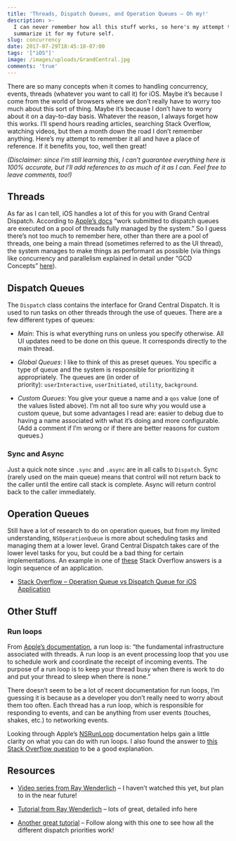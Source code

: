 ```yaml
---
title: 'Threads, Dispatch Queues, and Operation Queues – Oh my!'
description: >-
  I can never remember how all this stuff works, so here's my attempt to
  summarize it for my future self.
slug: concurrency
date: 2017-07-29T18:45:18-07:00
tags: '["iOS"]'
image: /images/uploads/GrandCentral.jpg
comments: 'true'
---
```

There are so many concepts when it comes to handling concurrency, events, threads (whatever you want to call it) for iOS. Maybe it’s because I come from the world of browsers where we don’t really have to worry too much about this sort of thing. Maybe it’s because I don’t have to worry about it on a day-to-day basis. Whatever the reason, I always forget how this works. I’ll spend hours reading articles, searching Stack Overflow, watching videos, but then a month down the road I don’t remember anything. Here’s my attempt to remember it all and have a place of reference. If it benefits you, too, well then great!

*(Disclaimer: since I’m still learning this, I can’t guarantee everything here is 100% accurate, but I’ll add references to as much of it as I can. Feel free to leave comments, too!)*

## Threads

As far as I can tell, iOS handles a lot of this for you with Grand Central Dispatch. According to [Apple’s docs](https://developer.apple.com/documentation/dispatch) “work submitted to dispatch queues are executed on a pool of threads fully managed by the system.” So I guess there’s not too much to remember here, other than there are a pool of threads, one being a main thread (sometimes referred to as the UI thread), the system manages to make things as performant as possible (via things like concurrency and parallelism explained in detail under “GCD Concepts” [here](https://www.raywenderlich.com/148513/grand-central-dispatch-tutorial-swift-3-part-1)).

## Dispatch Queues

The `Dispatch` class contains the interface for Grand Central Dispatch. It is used to run tasks on other threads through the use of queues. There are a few different types of queues:

* *Main*: This is what everything runs on unless you specify otherwise. All UI updates need to be done on this queue. It corresponds directly to the main thread.

* *Global Queues*: I like to think of this as preset queues. You specific a type of queue and the system is responsible for prioritizing it appropriately. The queues are (in order of priority): `userInteractive`, `userInitiated`, `utility`, `background`.

* *Custom Queues*: You give your queue a name and a `qos` value (one of the values listed above). I’m not all too sure why you would use a custom queue, but some advantages I read are: easier to debug due to having a name associated with what it’s doing and more configurable. (Add a comment if I’m wrong or if there are better reasons for custom queues.)

### Sync and Async

Just a quick note since `.sync` and `.async` are in all calls to `Dispatch`. Sync (rarely used on the main queue) means that control will not return back to the caller until the entire call stack is complete. Async will return control back to the caller immediately.

## Operation Queues

Still have a lot of research to do on operation queues, but from my limited understanding, `NSOperationQueue` is more about scheduling tasks and managing them at a lower level. Grand Central Dispatch takes care of the lower level tasks for you, but could be a bad thing for certain implementations. An example in one of [these](https://stackoverflow.com/questions/40764140/operationqueue-main-vs-dispatchqueue-main) Stack Overflow answers is a login sequence of an application.

* [Stack Overflow – Operation Queue vs Dispatch Queue for iOS Application](https://stackoverflow.com/questions/7078658/operation-queue-vs-dispatch-queue-for-ios-application)

## Other Stuff

### Run loops

From [Apple’s documentation](https://developer.apple.com/library/content/documentation/Cocoa/Conceptual/Multithreading/RunLoopManagement/RunLoopManagement.html), a run loop is: “the fundamental infrastructure associated with threads. A run loop is an event processing loop that you use to schedule work and coordinate the receipt of incoming events. The purpose of a run loop is to keep your thread busy when there is work to do and put your thread to sleep when there is none.”

There doesn’t seem to be a lot of recent documentation for run loops, I’m guessing it is because as a developer you don’t really need to worry about them too often. Each thread has a run loop, which is responsible for responding to events, and can be anything from user events (touches, shakes, etc.) to networking events.

Looking through Apple’s [NSRunLoop](https://developer.apple.com/documentation/foundation/nsrunloop) documentation helps gain a little clarity on what you can do with run loops. I also found the answer to [this Stack Overflow question](https://stackoverflow.com/questions/12091212/understanding-nsrunloop) to be a good explanation.

## Resources

* [Video series from Ray Wenderlich](https://videos.raywenderlich.com/courses/55-ios-concurrency-with-gcd-and-operations/lessons/1) – I haven’t watched this yet, but plan to in the near future!

* [Tutorial from Ray Wenderlich](https://www.raywenderlich.com/148513/grand-central-dispatch-tutorial-swift-3-part-1) – lots of great, detailed info here

* [Another great tutorial](https://www.appcoda.com/grand-central-dispatch/) – Follow along with this one to see how all the different dispatch priorities work!
